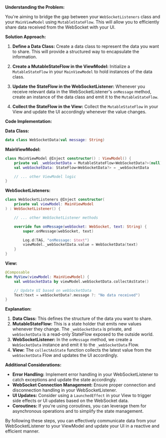 **Understanding the Problem:**

You're aiming to bridge the gap between your `WebSocketListeners` class and your `MainViewModel` using `MutableStateFlow`. This will allow you to efficiently share data received from the WebSocket with your UI.

**Solution Approach:**

1. **Define a Data Class:**
   Create a data class to represent the data you want to share. This will provide a structured way to encapsulate the information.

2. **Create a MutableStateFlow in the ViewModel:**
   Initialize a `MutableStateFlow` in your `MainViewModel` to hold instances of the data class.

3. **Update the StateFlow in the WebSocketListener:**
   Whenever you receive relevant data in the WebSocketListener's `onMessage` method, create an instance of the data class and emit it to the `MutableStateFlow`.

4. **Collect the StateFlow in the View:**
   Collect the `MutableStateFlow` in your View and update the UI accordingly whenever the value changes.

**Code Implementation:**

**Data Class:**

```kotlin
data class WebSocketData(val message: String)
```

**MainViewModel:**

```kotlin
class MainViewModel @Inject constructor() : ViewModel() {
    private val _webSocketData = MutableStateFlow<WebSocketData?>(null)
    val webSocketData: StateFlow<WebSocketData?> = _webSocketData

    // ... other ViewModel logic
}
```

**WebSocketListeners:**

```kotlin
class WebSocketListeners @Inject constructor(
    private val viewModel: MainViewModel
) : WebSocketListener() {

    // ... other WebSocketListener methods

    override fun onMessage(webSocket: WebSocket, text: String) {
        super.onMessage(webSocket, text)

        Log.d(TAG, "onMessage: $text")
        viewModel._webSocketData.value = WebSocketData(text)
    }
}
```

**View:**

```kotlin
@Composable
fun MyView(viewModel: MainViewModel) {
    val webSocketData by viewModel.webSocketData.collectAsState()

    // Update UI based on webSocketData
    Text(text = webSocketData?.message ?: "No data received")
}
```

**Explanation:**

1. **Data Class:** This defines the structure of the data you want to share.
2. **MutableStateFlow:** This is a state holder that emits new values whenever they change. The `_webSocketData` is private, and `webSocketData` is a read-only StateFlow exposed to the outside world.
3. **WebSocketListener:** In the `onMessage` method, we create a `WebSocketData` instance and emit it to the `_webSocketData` Flow.
4. **View:** The `collectAsState` function collects the latest value from the `webSocketData` Flow and updates the UI accordingly.

**Additional Considerations:**

- **Error Handling:** Implement error handling in your WebSocketListener to catch exceptions and update the state accordingly.
- **WebSocket Connection Management:** Ensure proper connection and disconnection handling in your WebSocketListener.
- **UI Updates:** Consider using a `LaunchedEffect` in your View to trigger side effects or UI updates based on the WebSocket data.
- **Coroutines:** If you're using coroutines, you can leverage them for asynchronous operations and to simplify the state management.

By following these steps, you can effectively communicate data from your WebSocketListener to your ViewModel and update your UI in a reactive and efficient manner.
